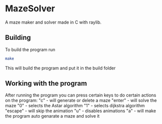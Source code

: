 # MazeSolver
A maze maker and solver made in C with raylib.

## Building
To build the program run
```bash
make
```
This will build the program and put it in the build folder

## Working with the program
After running the program you can press certain keys to do certain actions on the program:
"c" - will generate or delete a maze
"enter" - will solve the maze
"0" - selects the Astar algorithm
"1" - selects dijkstra algorithm
"escape" - will skip the animation
"u" - disables animations
"a" - will make the program auto genarate a maze and solve it
